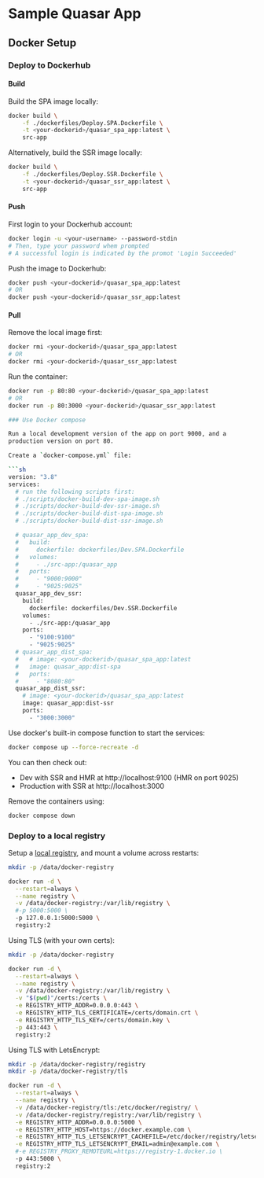 # Sample Quasar App

## Docker Setup

### Deploy to Dockerhub

#### Build

Build the SPA image locally:

```sh
docker build \
    -f ./dockerfiles/Deploy.SPA.Dockerfile \
    -t <your-dockerid>/quasar_spa_app:latest \
    src-app
```

Alternatively, build the SSR image locally:

```sh
docker build \
    -f ./dockerfiles/Deploy.SSR.Dockerfile \
    -t <your-dockerid>/quasar_ssr_app:latest \
    src-app
```

#### Push

First login to your Dockerhub account:

```sh
docker login -u <your-username> --password-stdin
# Then, type your password whem prompted
# A successful login is indicated by the promot 'Login Succeeded'
```

Push the image to Dockerhub:

```sh
docker push <your-dockerid>/quasar_spa_app:latest
# OR
docker push <your-dockerid>/quasar_ssr_app:latest
```

#### Pull

Remove the local image first:

```sh
docker rmi <your-dockerid>/quasar_spa_app:latest
# OR
docker rmi <your-dockerid>/quasar_ssr_app:latest
```

Run the container:

```sh
docker run -p 80:80 <your-dockerid>/quasar_spa_app:latest
# OR
docker run -p 80:3000 <your-dockerid>/quasar_ssr_app:latest

### Use Docker compose

Run a local development version of the app on port 9000, and a
production version on port 80.

Create a `docker-compose.yml` file:

```sh
version: "3.8"
services:
  # run the following scripts first:
  # ./scripts/docker-build-dev-spa-image.sh
  # ./scripts/docker-build-dev-ssr-image.sh
  # ./scripts/docker-build-dist-spa-image.sh
  # ./scripts/docker-build-dist-ssr-image.sh

  # quasar_app_dev_spa:
  #   build:
  #     dockerfile: dockerfiles/Dev.SPA.Dockerfile
  #   volumes:
  #     - ./src-app:/quasar_app
  #   ports:
  #     - "9000:9000"
  #     - "9025:9025"
  quasar_app_dev_ssr:
    build:
      dockerfile: dockerfiles/Dev.SSR.Dockerfile
    volumes:
      - ./src-app:/quasar_app
    ports:
      - "9100:9100"
      - "9025:9025"
  # quasar_app_dist_spa:
  #   # image: <your-dockerid>/quasar_spa_app:latest
  #   image: quasar_app:dist-spa
  #   ports:
  #     - "8080:80"
  quasar_app_dist_ssr:
    # image: <your-dockerid>/quasar_spa_app:latest
    image: quasar_app:dist-ssr
    ports:
      - "3000:3000"
```

Use docker's built-in compose function to start the services:

```sh
docker compose up --force-recreate -d
```

You can then check out:

- Dev with SSR and HMR at http://localhost:9100 (HMR on port 9025)
- Production with SSR at http://localhost:3000

Remove the containers using:

```sh
docker compose down
```

### Deploy to a local registry

Setup a [local registry](https://docs.docker.com/registry/deploying/), and mount a volume across restarts:

```sh
mkdir -p /data/docker-registry

docker run -d \
  --restart=always \
  --name registry \
  -v /data/docker-registry:/var/lib/registry \
  #-p 5000:5000 \
  -p 127.0.0.1:5000:5000 \
  registry:2
```

Using TLS (with your own certs):

```sh
mkdir -p /data/docker-registry

docker run -d \
  --restart=always \
  --name registry \
  -v /data/docker-registry:/var/lib/registry \
  -v "$(pwd)"/certs:/certs \
  -e REGISTRY_HTTP_ADDR=0.0.0.0:443 \
  -e REGISTRY_HTTP_TLS_CERTIFICATE=/certs/domain.crt \
  -e REGISTRY_HTTP_TLS_KEY=/certs/domain.key \
  -p 443:443 \
  registry:2
```

Using TLS with LetsEncrypt:

```sh
mkdir -p /data/docker-registry/registry
mkdir -p /data/docker-registry/tls

docker run -d \
  --restart=always \
  --name registry \
  -v /data/docker-registry/tls:/etc/docker/registry/ \
  -v /data/docker-registry/registry:/var/lib/registry \
  -e REGISTRY_HTTP_ADDR=0.0.0.0:5000 \
  -e REGISTRY_HTTP_HOST=https://docker.example.com \
  -e REGISTRY_HTTP_TLS_LETSENCRYPT_CACHEFILE=/etc/docker/registry/letsencrypt.json \
  -e REGISTRY_HTTP_TLS_LETSENCRYPT_EMAIL=admin@example.com \
  #-e REGISTRY_PROXY_REMOTEURL=https://registry-1.docker.io \
  -p 443:5000 \
  registry:2
```
